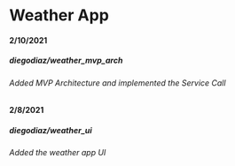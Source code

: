 # Weather App

#### 2/10/2021

##### diegodiaz/weather_mvp_arch
###### Added MVP Architecture and implemented the Service Call

#### 2/8/2021

##### diegodiaz/weather_ui
###### Added the weather app UI
